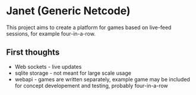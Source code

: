 # Janet (Generic Netcode)

This project aims to create a platform for games based on live-feed sessions, for example four-in-a-row.

## First thoughts

- Web sockets - live updates
- sqlite storage - not meant for large scale usage
- webapi - games are written separately, example game may be included for concept developement and testing, probably four-in-a-row
